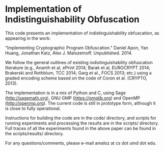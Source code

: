 Implementation of Indistinguishability Obfuscation
==================================================

This code presents an implementation of indistinguishability obfuscation, as
appearing in the work:

"Implementing Cryptographic Program Obfuscation." Daniel Apon, Yan Huang,
Jonathan Katz, Alex J. Malozemoff. Unpublished. 2014.

We follow the general outlines of existing indistinguishability obfuscation
literature (e.g., Ananth et al, ePrint 2014; Barak et al, EUROCRYPT 2014;
Brakerski and Rothblum, TCC 2014; Garg et al., FOCS 2013; etc.) using a graded
encoding scheme based on the code of Coron et al. (CRYPTO, 2013).

The implementation is in a mix of Python and C, using Sage
(http://sagemath.org), GNU GMP (https://gmplib.org) and OpenMP
(http://openmp.org).  The current code is still in prototype form, although it
is close to fully operational.

Instructions for building the code are in the code/ directory, and scripts for
running experiments and processing the results are in the scripts/ directory.
Full traces of all the experiments found in the above paper can be found in the
scripts/results/ directory.

For any questions/comments, please e-mail amaloz at cs dot umd dot edu.
